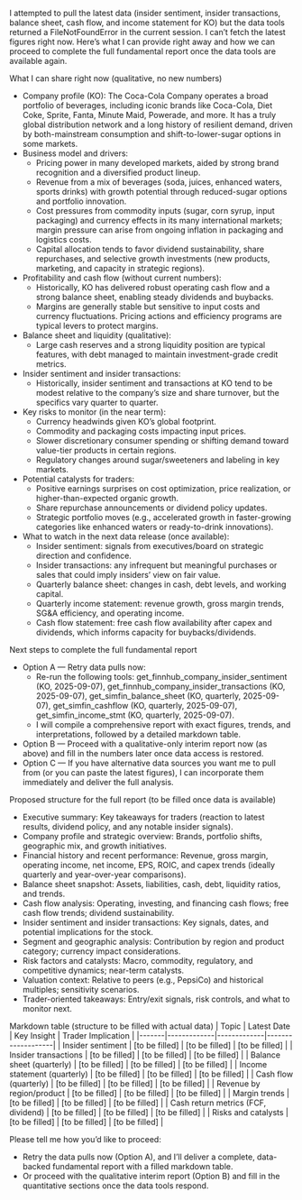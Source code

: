 I attempted to pull the latest data (insider sentiment, insider transactions, balance sheet, cash flow, and income statement for KO) but the data tools returned a FileNotFoundError in the current session. I can’t fetch the latest figures right now. Here’s what I can provide right away and how we can proceed to complete the full fundamental report once the data tools are available again.

What I can share right now (qualitative, no new numbers)
- Company profile (KO): The Coca-Cola Company operates a broad portfolio of beverages, including iconic brands like Coca-Cola, Diet Coke, Sprite, Fanta, Minute Maid, Powerade, and more. It has a truly global distribution network and a long history of resilient demand, driven by both-mainstream consumption and shift-to-lower-sugar options in some markets.
- Business model and drivers: 
  - Pricing power in many developed markets, aided by strong brand recognition and a diversified product lineup.
  - Revenue from a mix of beverages (soda, juices, enhanced waters, sports drinks) with growth potential through reduced-sugar options and portfolio innovation.
  - Cost pressures from commodity inputs (sugar, corn syrup, input packaging) and currency effects in its many international markets; margin pressure can arise from ongoing inflation in packaging and logistics costs.
  - Capital allocation tends to favor dividend sustainability, share repurchases, and selective growth investments (new products, marketing, and capacity in strategic regions).
- Profitability and cash flow (without current numbers):
  - Historically, KO has delivered robust operating cash flow and a strong balance sheet, enabling steady dividends and buybacks.
  - Margins are generally stable but sensitive to input costs and currency fluctuations. Pricing actions and efficiency programs are typical levers to protect margins.
- Balance sheet and liquidity (qualitative):
  - Large cash reserves and a strong liquidity position are typical features, with debt managed to maintain investment-grade credit metrics.
- Insider sentiment and insider transactions:
  - Historically, insider sentiment and transactions at KO tend to be modest relative to the company’s size and share turnover, but the specifics vary quarter to quarter.
- Key risks to monitor (in the near term):
  - Currency headwinds given KO’s global footprint.
  - Commodity and packaging costs impacting input prices.
  - Slower discretionary consumer spending or shifting demand toward value-tier products in certain regions.
  - Regulatory changes around sugar/sweeteners and labeling in key markets.
- Potential catalysts for traders:
  - Positive earnings surprises on cost optimization, price realization, or higher-than-expected organic growth.
  - Share repurchase announcements or dividend policy updates.
  - Strategic portfolio moves (e.g., accelerated growth in faster-growing categories like enhanced waters or ready-to-drink innovations).
- What to watch in the next data release (once available):
  - Insider sentiment: signals from executives/board on strategic direction and confidence.
  - Insider transactions: any infrequent but meaningful purchases or sales that could imply insiders’ view on fair value.
  - Quarterly balance sheet: changes in cash, debt levels, and working capital.
  - Quarterly income statement: revenue growth, gross margin trends, SG&A efficiency, and operating income.
  - Cash flow statement: free cash flow availability after capex and dividends, which informs capacity for buybacks/dividends.

Next steps to complete the full fundamental report
- Option A — Retry data pulls now:
  - Re-run the following tools: get_finnhub_company_insider_sentiment (KO, 2025-09-07), get_finnhub_company_insider_transactions (KO, 2025-09-07), get_simfin_balance_sheet (KO, quarterly, 2025-09-07), get_simfin_cashflow (KO, quarterly, 2025-09-07), get_simfin_income_stmt (KO, quarterly, 2025-09-07).
  - I will compile a comprehensive report with exact figures, trends, and interpretations, followed by a detailed markdown table.
- Option B — Proceed with a qualitative-only interim report now (as above) and fill in the numbers later once data access is restored.
- Option C — If you have alternative data sources you want me to pull from (or you can paste the latest figures), I can incorporate them immediately and deliver the full analysis.

Proposed structure for the full report (to be filled once data is available)
- Executive summary: Key takeaways for traders (reaction to latest results, dividend policy, and any notable insider signals).
- Company profile and strategic overview: Brands, portfolio shifts, geographic mix, and growth initiatives.
- Financial history and recent performance: Revenue, gross margin, operating income, net income, EPS, ROIC, and capex trends (ideally quarterly and year-over-year comparisons).
- Balance sheet snapshot: Assets, liabilities, cash, debt, liquidity ratios, and trends.
- Cash flow analysis: Operating, investing, and financing cash flows; free cash flow trends; dividend sustainability.
- Insider sentiment and insider transactions: Key signals, dates, and potential implications for the stock.
- Segment and geographic analysis: Contribution by region and product category; currency impact considerations.
- Risk factors and catalysts: Macro, commodity, regulatory, and competitive dynamics; near-term catalysts.
- Valuation context: Relative to peers (e.g., PepsiCo) and historical multiples; sensitivity scenarios.
- Trader-oriented takeaways: Entry/exit signals, risk controls, and what to monitor next.

Markdown table (structure to be filled with actual data)
| Topic | Latest Date | Key Insight | Trader Implication |
|-------|-------------|-------------|-------------------|
| Insider sentiment | [to be filled] | [to be filled] | [to be filled] |
| Insider transactions | [to be filled] | [to be filled] | [to be filled] |
| Balance sheet (quarterly) | [to be filled] | [to be filled] | [to be filled] |
| Income statement (quarterly) | [to be filled] | [to be filled] | [to be filled] |
| Cash flow (quarterly) | [to be filled] | [to be filled] | [to be filled] |
| Revenue by region/product | [to be filled] | [to be filled] | [to be filled] |
| Margin trends | [to be filled] | [to be filled] | [to be filled] |
| Cash return metrics (FCF, dividend) | [to be filled] | [to be filled] | [to be filled] |
| Risks and catalysts | [to be filled] | [to be filled] | [to be filled] |

Please tell me how you’d like to proceed:
- Retry the data pulls now (Option A), and I’ll deliver a complete, data-backed fundamental report with a filled markdown table.
- Or proceed with the qualitative interim report (Option B) and fill in the quantitative sections once the data tools respond.